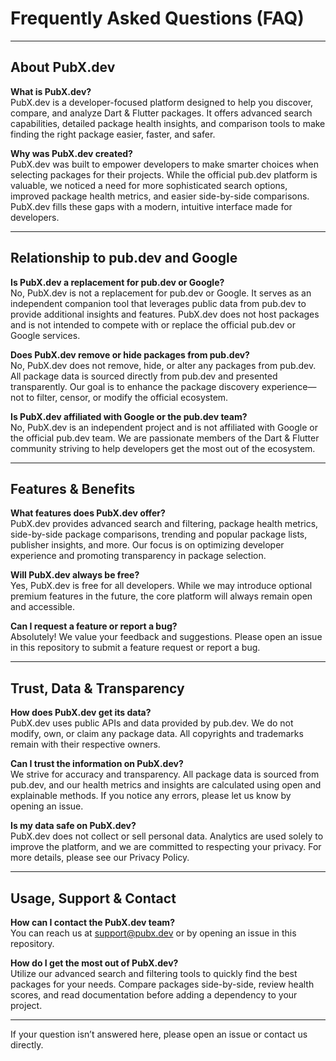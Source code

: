 # Frequently Asked Questions (FAQ)

---

## About PubX.dev

**What is PubX.dev?**  
PubX.dev is a developer-focused platform designed to help you discover, compare, and analyze Dart & Flutter packages. It offers advanced search capabilities, detailed package health insights, and comparison tools to make finding the right package easier, faster, and safer.

**Why was PubX.dev created?**  
PubX.dev was built to empower developers to make smarter choices when selecting packages for their projects. While the official pub.dev platform is valuable, we noticed a need for more sophisticated search options, improved package health metrics, and easier side-by-side comparisons. PubX.dev fills these gaps with a modern, intuitive interface made for developers.

---

## Relationship to pub.dev and Google

**Is PubX.dev a replacement for pub.dev or Google?**  
No, PubX.dev is not a replacement for pub.dev or Google. It serves as an independent companion tool that leverages public data from pub.dev to provide additional insights and features. PubX.dev does not host packages and is not intended to compete with or replace the official pub.dev or Google services.

**Does PubX.dev remove or hide packages from pub.dev?**  
No, PubX.dev does not remove, hide, or alter any packages from pub.dev. All package data is sourced directly from pub.dev and presented transparently. Our goal is to enhance the package discovery experience—not to filter, censor, or modify the official ecosystem.

**Is PubX.dev affiliated with Google or the pub.dev team?**  
No, PubX.dev is an independent project and is not affiliated with Google or the official pub.dev team. We are passionate members of the Dart & Flutter community striving to help developers get the most out of the ecosystem.

---

## Features & Benefits

**What features does PubX.dev offer?**  
PubX.dev provides advanced search and filtering, package health metrics, side-by-side package comparisons, trending and popular package lists, publisher insights, and more. Our focus is on optimizing developer experience and promoting transparency in package selection.

**Will PubX.dev always be free?**  
Yes, PubX.dev is free for all developers. While we may introduce optional premium features in the future, the core platform will always remain open and accessible.

**Can I request a feature or report a bug?**  
Absolutely! We value your feedback and suggestions. Please open an issue in this repository to submit a feature request or report a bug.

---

## Trust, Data & Transparency

**How does PubX.dev get its data?**  
PubX.dev uses public APIs and data provided by pub.dev. We do not modify, own, or claim any package data. All copyrights and trademarks remain with their respective owners.

**Can I trust the information on PubX.dev?**  
We strive for accuracy and transparency. All package data is sourced from pub.dev, and our health metrics and insights are calculated using open and explainable methods. If you notice any errors, please let us know by opening an issue.

**Is my data safe on PubX.dev?**  
PubX.dev does not collect or sell personal data. Analytics are used solely to improve the platform, and we are committed to respecting your privacy. For more details, please see our Privacy Policy.

---

## Usage, Support & Contact

**How can I contact the PubX.dev team?**  
You can reach us at support@pubx.dev or by opening an issue in this repository.

**How do I get the most out of PubX.dev?**  
Utilize our advanced search and filtering tools to quickly find the best packages for your needs. Compare packages side-by-side, review health scores, and read documentation before adding a dependency to your project.

---

If your question isn’t answered here, please open an issue or contact us directly.
